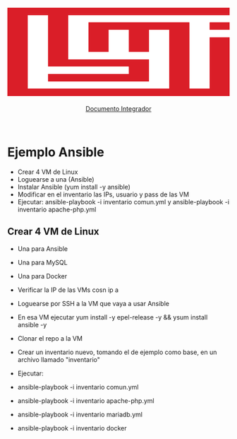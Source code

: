<div align="center">
	<br>
	<a>
		<img src="GSMF/header.svg" width="800" height="200" alt="Portada GSMF">
	</a>
	<br>
	<br>
	<a href="https://github.com/Proyecto-GSMF/Ansible/blob/main/GSMF/asd.png">Documento Integrador</a>
	<br>
	<br>
</div>
<br>

# Ejemplo Ansible

- Crear 4 VM de Linux
- Loguearse a una (Ansible)
- Instalar Ansible (yum install -y ansible)
- Modificar en el inventario las IPs, usuario y pass de las VM
- Ejecutar: ansible-playbook -i inventario comun.yml y ansible-playbook -i inventario apache-php.yml 

## Crear 4 VM de Linux
- Una para Ansible
- Una para MySQL
- Una para Docker

- Verificar la IP de las VMs cosn ip a
- Loguearse por SSH a la VM que vaya a usar Ansible
- En esa VM ejecutar yum install -y epel-release -y && ysum install ansible -y
- Clonar el repo a la VM
- Crear un inventario nuevo, tomando el de ejemplo como base, en un archivo llamado "inventario"
- Ejecutar:
- ansible-playbook -i inventario comun.yml
- ansible-playbook -i inventario apache-php.yml
- ansible-playbook -i inventario mariadb.yml
- ansible-playbook -i inventario docker


